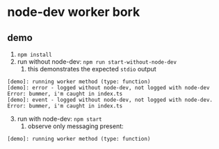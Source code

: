 # node-dev worker bork

## demo

1. `npm install`
2. run without node-dev: `npm run start-without-node-dev`
   1. this demonstrates the expected `stdio` output

```
[demo]: running worker method (type: function)
[demo]: error - logged without node-dev, not logged with node-dev Error: bummer, i'm caught in index.ts
[demo]: event - logged without node-dev, not logged with node-dev. Error: bummer, i'm caught in index.ts
```

3. run with node-dev: `npm start`
   1. observe only messaging present:

```
[demo]: running worker method (type: function)
```
